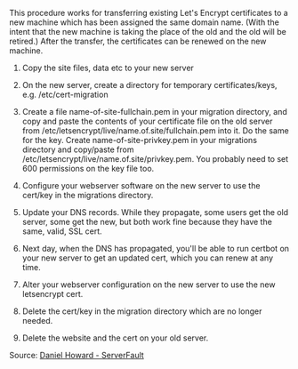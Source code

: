 This procedure works for transferring existing Let's Encrypt certificates to a new machine which has been assigned the same domain name.  (With the intent that the new machine is taking the place of the old and the old will be retired.)  After the transfer, the certificates can be renewed on the new machine.

1. Copy the site files, data etc to your new server

1. On the new server, create a directory for temporary certificates/keys, e.g. /etc/cert-migration

1. Create a file name-of-site-fullchain.pem in your migration directory, and copy and paste the contents of your certificate file on the old server from /etc/letsencrypt/live/name.of.site/fullchain.pem into it. Do the same for the key. Create  name-of-site-privkey.pem in your migrations directory and copy/paste from /etc/letsencrypt/live/name.of.site/privkey.pem. You probably need to set 600 permissions on the key file too.

1. Configure your webserver software on the new server to use the cert/key in the migrations directory.

1. Update your DNS records. While they propagate, some users get the old server, some get the new, but both work fine because they have the same, valid, SSL cert.

1. Next day, when the DNS has propagated, you'll be able to run certbot on your new server to get an updated cert, which you can renew at any time.

1. Alter your webserver configuration on the new server to use the new letsencrypt cert.

1. Delete the cert/key in the migration directory which are no longer needed.

1. Delete the website and the cert on your old server.

Source: [Daniel Howard - ServerFault](https://serverfault.com/a/932037)